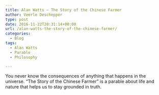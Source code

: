 ```yaml
---
title: Alan Watts ~ The Story of the Chinese Farmer
author: Veerle Deschepper
type: post
date: 2016-11-22T20:31:14+00:00
url: /alan-watts-the-story-of-the-chinese-farmer/
categories:
  - Blog
tags:
  - Alan Watts
  - Parable
  - Philosophy

---
```

You never know the consequences of anything that happens in the universe. “The Story of the Chinese Farmer” is a parable about life and nature that helps us to stay grounded in truth.

<span class="embed-youtube" style="text-align:center; display: block;"></span>